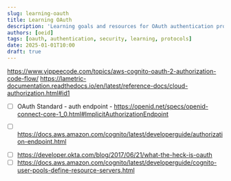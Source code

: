 ```yaml
---
slug: learning-oauth
title: Learning OAuth
description: 'Learning goals and resources for OAuth authentication protocols and implementation patterns.'
authors: [oeid]
tags: [oauth, authentication, security, learning, protocols]
date: 2025-01-01T10:00
draft: true
---
```


https://www.yippeecode.com/topics/aws-cognito-oauth-2-authorization-code-flow/
https://lametric-documentation.readthedocs.io/en/latest/reference-docs/cloud-authorization.html#id1


* [ ] OAuth Standard - auth endpoint - https://openid.net/specs/openid-connect-core-1_0.html#ImplicitAuthorizationEndpoint
* [ ] https://docs.aws.amazon.com/cognito/latest/developerguide/authorization-endpoint.html


- [ ] https://developer.okta.com/blog/2017/06/21/what-the-heck-is-oauth
- [ ] https://docs.aws.amazon.com/cognito/latest/developerguide/cognito-user-pools-define-resource-servers.html